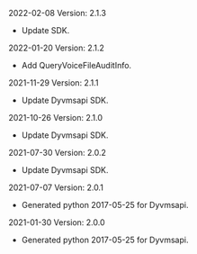 2022-02-08 Version: 2.1.3
- Update SDK.

2022-01-20 Version: 2.1.2
- Add QueryVoiceFileAuditInfo.

2021-11-29 Version: 2.1.1
- Update Dyvmsapi SDK.

2021-10-26 Version: 2.1.0
- Update Dyvmsapi SDK.

2021-07-30 Version: 2.0.2
- Update Dyvmsapi SDK.

2021-07-07 Version: 2.0.1
- Generated python 2017-05-25 for Dyvmsapi.

2021-01-30 Version: 2.0.0
- Generated python 2017-05-25 for Dyvmsapi.

